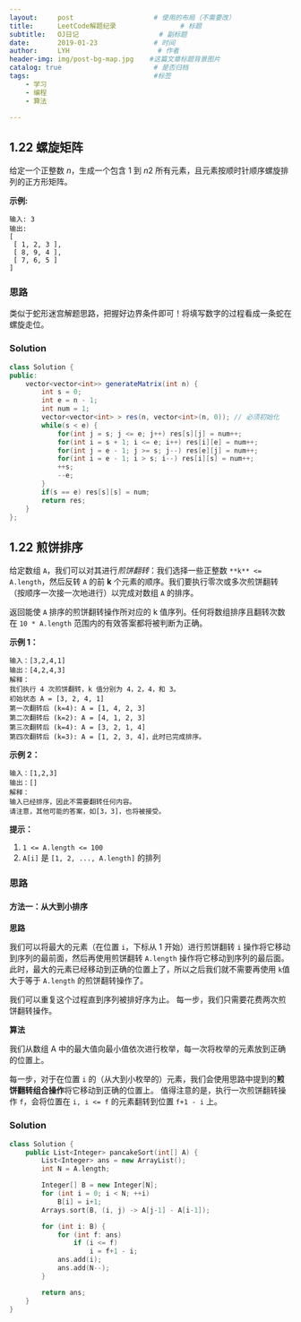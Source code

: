 ```yaml
---
layout:     post                    # 使用的布局（不需要改）
title:      LeetCode解题纪录	           	# 标题 
subtitle:   OJ日记					# 副标题
date:       2019-01-23              # 时间
author:     LYH                      # 作者
header-img: img/post-bg-map.jpg    #这篇文章标题背景图片
catalog: true                       # 是否归档
tags:                               #标签
    - 学习
    - 编程
    - 算法

---
```


## 1.22 螺旋矩阵

给定一个正整数 *n*，生成一个包含 1 到 *n*2 所有元素，且元素按顺时针顺序螺旋排列的正方形矩阵。

**示例:**

```
输入: 3
输出:
[
 [ 1, 2, 3 ],
 [ 8, 9, 4 ],
 [ 7, 6, 5 ]
]
```

### 思路

类似于蛇形迷宫解题思路，把握好边界条件即可！将填写数字的过程看成一条蛇在螺旋走位。

### Solution

```java
class Solution {
public:
    vector<vector<int>> generateMatrix(int n) {
        int s = 0;
        int e = n - 1;
        int num = 1;
        vector<vector<int> > res(n, vector<int>(n, 0)); // 必须初始化
        while(s < e) {
            for(int j = s; j <= e; j++) res[s][j] = num++;
            for(int i = s + 1; i <= e; i++) res[i][e] = num++;
            for(int j = e - 1; j >= s; j--) res[e][j] = num++;
            for(int i = e - 1; i > s; i--) res[i][s] = num++;
            ++s;
            --e;
        }
        if(s == e) res[s][s] = num;
        return res;
    }
};
```



## 1.22 煎饼排序

给定数组 `A`，我们可以对其进行*煎饼翻转*：我们选择一些正整数 `**k** <= A.length`，然后反转 `A` 的前 **k** 个元素的顺序。我们要执行零次或多次煎饼翻转（按顺序一次接一次地进行）以完成对数组 `A` 的排序。

返回能使 `A` 排序的煎饼翻转操作所对应的 k 值序列。任何将数组排序且翻转次数在 `10 * A.length` 范围内的有效答案都将被判断为正确。

 

**示例 1：**

```
输入：[3,2,4,1]
输出：[4,2,4,3]
解释：
我们执行 4 次煎饼翻转，k 值分别为 4，2，4，和 3。
初始状态 A = [3, 2, 4, 1]
第一次翻转后 (k=4): A = [1, 4, 2, 3]
第二次翻转后 (k=2): A = [4, 1, 2, 3]
第三次翻转后 (k=4): A = [3, 2, 1, 4]
第四次翻转后 (k=3): A = [1, 2, 3, 4]，此时已完成排序。 
```

**示例 2：**

```
输入：[1,2,3]
输出：[]
解释：
输入已经排序，因此不需要翻转任何内容。
请注意，其他可能的答案，如[3，3]，也将被接受。
```

 

**提示：**

1. `1 <= A.length <= 100`
2. `A[i]` 是 `[1, 2, ..., A.length]` 的排列



### 思路

#### 方法一：从大到小排序

**思路**

我们可以将最大的元素（在位置 `i`，下标从 1 开始）进行煎饼翻转 `i` 操作将它移动到序列的最前面，然后再使用煎饼翻转 `A.length` 操作将它移动到序列的最后面。 此时，最大的元素已经移动到正确的位置上了，所以之后我们就不需要再使用 `k`值大于等于 `A.length` 的煎饼翻转操作了。

我们可以重复这个过程直到序列被排好序为止。 每一步，我们只需要花费两次煎饼翻转操作。

**算法**

我们从数组 A 中的最大值向最小值依次进行枚举，每一次将枚举的元素放到正确的位置上。

每一步，对于在位置 `i` 的（从大到小枚举的）元素，我们会使用思路中提到的**煎饼翻转组合操作**将它移动到正确的位置上。 值得注意的是，执行一次煎饼翻转操作 `f`，会将位置在 `i, i <= f` 的元素翻转到位置 `f+1 - i` 上。



### Solution

```c++
class Solution {
    public List<Integer> pancakeSort(int[] A) {
        List<Integer> ans = new ArrayList();
        int N = A.length;

        Integer[] B = new Integer[N];
        for (int i = 0; i < N; ++i)
            B[i] = i+1;
        Arrays.sort(B, (i, j) -> A[j-1] - A[i-1]);

        for (int i: B) {
            for (int f: ans)
                if (i <= f)
                    i = f+1 - i;
            ans.add(i);
            ans.add(N--);
        }

        return ans;
    }
}
```


